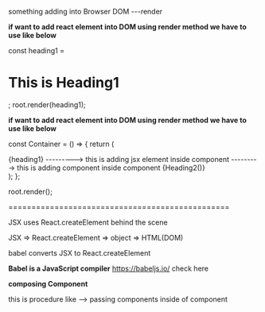 something adding into Browser DOM  ---render

**if want to add react element into DOM using render method we have to use like below**

const heading1 = <h1>This is Heading1</h1>;
root.render(heading1);


**if want to add react element into DOM using render method we have to use like below**

const Container = () => {
  return (
    <div>
      {heading1}     ---------> this is adding jsx element inside component
      <Heading2 />   ---------> this is adding component inside component
      {Heading2()}
    </div>
  );
};

root.render(<Container />);

================================================

JSX uses React.createElement behind the scene

JSX => React.createElement => object => HTML(DOM)

babel converts JSX to React.createElement


**Babel is a JavaScript compiler**
https://babeljs.io/  check here

**composing Component**

this is procedure like --> passing components inside of component